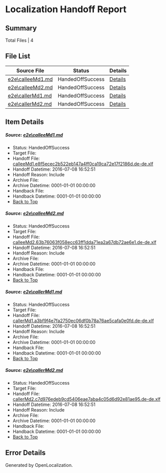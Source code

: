 # <a name='report-top'></a> Localization Handoff Report

## Summary
 Total Files | 4

## File List
 Source File | Status | Details 
 ----------- | ------ | ------- 
 [e2e\calleeMd1.md](https://github.com/OpenLocalizationTestOrg/oltest/blob/579b2937e5fdbf2a916c5b2de964e7afe68c80c6/e2e/calleeMd1.md) | HandedOffSuccess | [Details](#a25dbc8a1b1488996129fc8682a3a02091cc0d731)
 [e2e\calleeMd2.md](https://github.com/OpenLocalizationTestOrg/oltest/blob/579b2937e5fdbf2a916c5b2de964e7afe68c80c6/e2e/calleeMd2.md) | HandedOffSuccess | [Details](#0a5abd14bc6996ac8b9a00be3028d81f8d47eac22)
 [e2e\callerMd1.md](https://github.com/OpenLocalizationTestOrg/oltest/blob/579b2937e5fdbf2a916c5b2de964e7afe68c80c6/e2e/callerMd1.md) | HandedOffSuccess | [Details](#f884df08d8e4da4c5061b8c740367252b82b8e333)
 [e2e\callerMd2.md](https://github.com/OpenLocalizationTestOrg/oltest/blob/579b2937e5fdbf2a916c5b2de964e7afe68c80c6/e2e/callerMd2.md) | HandedOffSuccess | [Details](#a9555a8903dacda7ea5986c16efa39718ef89ae54)

## Item Details
##### <a name='a25dbc8a1b1488996129fc8682a3a02091cc0d731'></a> Source: [e2e\calleeMd1.md](https://github.com/OpenLocalizationTestOrg/oltest/blob/579b2937e5fdbf2a916c5b2de964e7afe68c80c6/e2e/calleeMd1.md)
* Status: HandedOffSuccess
* Target File: 
* Handoff File: [calleeMd1.e8f5ecec2b522eb147a4ff0ca19ca72e17f2186d.de-de.xlf](https://github.com/OpenLocalizationTestOrg/olhandoff-e2e/blob/e5ceab207d805ad6074726314780b27e469eb610/ol-handoff/OpenLocalizationTestOrg/oltest-dede-fly/ci/ht/calleeMd1.e8f5ecec2b522eb147a4ff0ca19ca72e17f2186d.de-de.xlf)
* Handoff Datetime: 2016-07-08 16:52:51
* Handoff Reason: Include
* Archive File: 
* Archive Datetime: 0001-01-01 00:00:00
* Handback File: 
* Handback Datetime: 0001-01-01 00:00:00
* [Back to Top](#report-top)

##### <a name='0a5abd14bc6996ac8b9a00be3028d81f8d47eac22'></a> Source: [e2e\calleeMd2.md](https://github.com/OpenLocalizationTestOrg/oltest/blob/579b2937e5fdbf2a916c5b2de964e7afe68c80c6/e2e/calleeMd2.md)
* Status: HandedOffSuccess
* Target File: 
* Handoff File: [calleeMd2.63b76063f058ecc63ff1dda71ea2a67db72ae6e1.de-de.xlf](https://github.com/OpenLocalizationTestOrg/olhandoff-e2e/blob/e5ceab207d805ad6074726314780b27e469eb610/ol-handoff/OpenLocalizationTestOrg/oltest-dede-fly/ci/ht/calleeMd2.63b76063f058ecc63ff1dda71ea2a67db72ae6e1.de-de.xlf)
* Handoff Datetime: 2016-07-08 16:52:51
* Handoff Reason: Include
* Archive File: 
* Archive Datetime: 0001-01-01 00:00:00
* Handback File: 
* Handback Datetime: 0001-01-01 00:00:00
* [Back to Top](#report-top)

##### <a name='f884df08d8e4da4c5061b8c740367252b82b8e333'></a> Source: [e2e\callerMd1.md](https://github.com/OpenLocalizationTestOrg/oltest/blob/579b2937e5fdbf2a916c5b2de964e7afe68c80c6/e2e/callerMd1.md)
* Status: HandedOffSuccess
* Target File: 
* Handoff File: [callerMd1.a3bf9f4e7fa2750ec06df0b78a76ae5cafa0e0fd.de-de.xlf](https://github.com/OpenLocalizationTestOrg/olhandoff-e2e/blob/e5ceab207d805ad6074726314780b27e469eb610/ol-handoff/OpenLocalizationTestOrg/oltest-dede-fly/ci/ht/callerMd1.a3bf9f4e7fa2750ec06df0b78a76ae5cafa0e0fd.de-de.xlf)
* Handoff Datetime: 2016-07-08 16:52:51
* Handoff Reason: Include
* Archive File: 
* Archive Datetime: 0001-01-01 00:00:00
* Handback File: 
* Handback Datetime: 0001-01-01 00:00:00
* [Back to Top](#report-top)

##### <a name='a9555a8903dacda7ea5986c16efa39718ef89ae54'></a> Source: [e2e\callerMd2.md](https://github.com/OpenLocalizationTestOrg/oltest/blob/579b2937e5fdbf2a916c5b2de964e7afe68c80c6/e2e/callerMd2.md)
* Status: HandedOffSuccess
* Target File: 
* Handoff File: [callerMd2.c7d976edeb9cd5406eae7aba4c05d6d92e81ae95.de-de.xlf](https://github.com/OpenLocalizationTestOrg/olhandoff-e2e/blob/e5ceab207d805ad6074726314780b27e469eb610/ol-handoff/OpenLocalizationTestOrg/oltest-dede-fly/ci/ht/callerMd2.c7d976edeb9cd5406eae7aba4c05d6d92e81ae95.de-de.xlf)
* Handoff Datetime: 2016-07-08 16:52:51
* Handoff Reason: Include
* Archive File: 
* Archive Datetime: 0001-01-01 00:00:00
* Handback File: 
* Handback Datetime: 0001-01-01 00:00:00
* [Back to Top](#report-top)


## Error Details

Generated by OpenLocalization.
